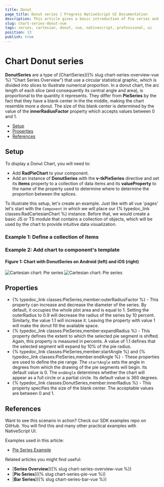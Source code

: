 ```yaml
---
title: Donut
page_title: Donut series | Progress NativeScript UI Documentation
description: This article gives a basic introduction of Pie series and continues with a sample scenario of how Donut series are used.
slug: chart-series-donut-vue
tags: series, cartesian, donut, vue, nativescript, professional, ui
position: 13
publish: true
---
```


# Chart Donut series

**DonutSeries** are a type of [ChartSeries]({% slug chart-series-overview-vue %} "Chart Series Overview") that use a circular statistical graphic, which is divided into slices to illustrate numerical proportion. In a donut chart, the arc length of each slice (and consequently its central angle and area), is proportional to the quantity it represents. They differ from **PieSeries** by the fact that they have a blank center in the the middle, making the chart resemble more a donut. The size of this blank center is determined by the value of the **innerRadiusFactor** property which accepts values between 0 and 1.

* [Setup](#setup)
* [Properties](#properties)
* [References](#references)

## Setup

To display a Donut Chart, you will need to:

* Add **RadPieChart** to your component.
* Add an instance of **DonutSeries** with the **v-tkPieSeries** directive and set its **items** property to a collection of data items and its **valueProperty** to the name of the property used to determine where to determine the proportion between the splices.

To illustrate this setup, let's create an example. Just like with all vue 'pages' let's start with the `Component` in which we will place our {% typedoc_link classes:RadCartesianChart %} instance. Before that, we would create a basic JS or TS module that contains a collection of objects, which will be used by the chart to provide intuitive data visualization.

### Example 1: Define a collection of items

<snippet id='chart-get-pie-data-vue'/>

### Example 2: Add chart to component's template

<snippet id='chart-pieseries-selection-vue'/>

#### Figure 1: Chart with DonutSeries on Android (left) and iOS (right)

![Cartesian chart: Pie series](../../../../../ui/img/ns_ui/pie_series_android.png "Pie series on Android.") ![Cartesian chart: Pie series](../../../../../ui/img/ns_ui/pie_series_ios.png "Pie series on iOS.")

## Properties

* {% typedoc_link classes:PieSeries,member:outerRadiusFactor %} - This property can increase and decrease the diameter of the series. By default, it occupies the whole plot area and is equal to 1. Setting the outerRadius to 0.9 will decrease the radius of the series by 10 percent. Similarly, the value 1.1 will increase it. Leaving the property with value 1 will make the donut fill the available space.
* {% typedoc_link classes:PieSeries,member:expandRadius %} - This property defines the extent to which the selected pie segment is shifted. Again, this property is measured in percents. A value of 1.1 defines that the selected segment will expand by 10% of the pie radius.
* {% typedoc_link classes:PieSeries,member:startAngle %} and {% typedoc_link classes:PieSeries,member:endAngle %} - These properties are used to define the pie range. The `startAngle` sets the angle in degrees from which the drawing of the pie segments will begin.
Its default value is 0. The `endAngle` determines whether the chart will appear as a full circle or a partial circle. Its default value is 360 degrees.
* {% typedoc_link classes:DonutSeries,member:innerRadius %} - This property specifies the size of the blank center. The acceptable values are between 0 and 1.

## References

Want to see this scenario in action?
Check our SDK examples repo on GitHub. You will find this and many other practical examples with NativeScript UI.

Examples used in this article:

* [Pie Series Example](https://github.com/NativeScript/nativescript-ui-samples-vue/tree/master/chart/app/examples/series)

Related articles you might find useful:

* [**Series Overview**]({% slug chart-series-overview-vue %})
* [**Pie Series**]({% slug chart-series-pie-vue %})
* [**Bar Series**]({% slug chart-series-bar-vue %})
